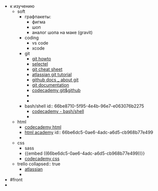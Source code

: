 - к изучению
	- soft
		- графпакеты:
			- фигма
			- шоп
			- аналог шопа на маке (gravit)
		- coding
			- vs code
			- xcode
		- git
			- [git howto](https://githowto.com/)
			- [selectel](https://selectel.ru/blog/tutorials/git-setup-and-common-commands/)
			- [git cheat sheet](https://training.github.com/downloads/ru/github-git-cheat-sheet/)
			- [atlassian git tutorial](https://www.atlassian.com/git/tutorials/what-is-git)
			- [github docs _ about git](https://docs.github.com/en/get-started/using-git/about-git)
			- [git documentation](https://git-scm.com/docs)
			- [codecademy git&github](https://www.codecademy.com/courses/learn-git/informationals/introduction-git-github)
			-
			-
		- bash/shell
		  id:: 66be8710-5f95-4e4b-96e7-e063076b2275
			- [codecademy - bash/shell](https://www.codecademy.com/catalog/language/bash)
			-
	- html
		- [codecademy html](https://www.codecademy.com/learn/learn-html-fundamentals)
		- [html academy](https://htmlacademy.ru/courses/297/run/1)
		  id:: 66be6dc5-0ae6-4adc-a6d5-cb968b77e499
		-
	- css
		- sass
		- {{embed ((66be6dc5-0ae6-4adc-a6d5-cb968b77e499))}}
		- [codecademy css](https://www.codecademy.com/learn/learn-css)
	- trello
	  collapsed:: true
		- [atlassian](https://university.atlassian.com/uploads/resource_courses/targets/5428289/original/scormdriver/indexAPI.html)
		-
- #front
-